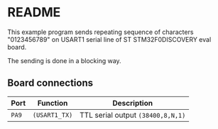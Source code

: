 # README

This example program sends repeating sequence of characters "0123456789" on 
USART1 serial line of ST STM32F0DISCOVERY eval board.

The sending is done in a blocking way.

## Board connections

| Port  | Function      | Description                       |
| ----- | ------------- | --------------------------------- |
| `PA9` | `(USART1_TX)`	| TTL serial output `(38400,8,N,1)` |
